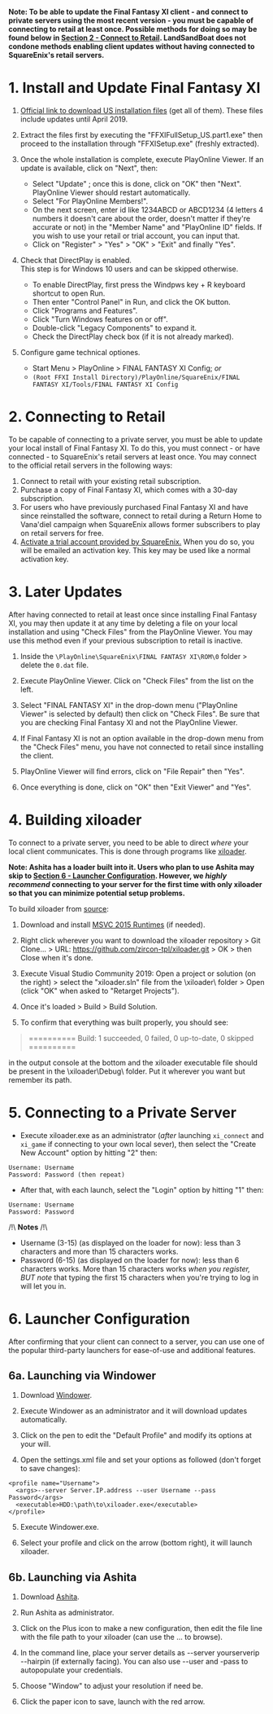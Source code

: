 **Note: To be able to update the Final Fantasy XI client - and connect to private servers using the most recent version - you must be capable of connecting to retail at least once. Possible methods for doing so may be found below in [Section 2 - Connect to Retail](https://github.com/LandSandBoat/server/wiki/Client-setup-%5BWindows%5D#2-connecting-to-retail). LandSandBoat does not condone methods enabling client updates without having connected to SquareEnix's retail servers.**

# 1. Install and Update Final Fantasy XI

1. [Official link to download US installation files](http://www.playonline.com/ff11us/download/media/install_win.html) (get all of them). These files include updates until April 2019.

2. Extract the files first by executing the "FFXIFullSetup_US.part1.exe" then proceed to the installation through "FFXISetup.exe" (freshly extracted).

3. Once the whole installation is complete, execute PlayOnline Viewer. If an update is available, click on "Next", then: 
   * Select "Update" ; once this is done, click on "OK" then "Next". PlayOnline Viewer should restart automatically.
   * Select "For PlayOnline Members!".
   * On the next screen, enter id like 1234ABCD or ABCD1234 (4 letters 4 numbers it doesn't care about the order, doesn't matter if they're accurate or not) in the "Member Name" and "PlayOnline ID"  fields. If you wish to use your retail or trial account, you can input that.
   * Click on "Register" > "Yes" > "OK" > "Exit" and finally "Yes".

4. Check that DirectPlay is enabled.  
This step is for Windows 10 users and can be skipped otherwise.
   * To enable DirectPlay, first press the Windpws key + R keyboard shortcut to open Run.
   * Then enter "Control Panel" in Run, and click the OK button.
   * Click "Programs and Features".
   * Click "Turn Windows features on or off".
   * Double-click "Legacy Components" to expand it.
   * Check the DirectPlay check box (if it is not already marked).

5. Configure game technical optiones.
   * Start Menu > PlayOnline > FINAL FANTASY XI Config; _or_
   * `(Root FFXI Install Directory)/PlayOnline/SquareEnix/FINAL FANTASY XI/Tools/FINAL FANTASY XI Config`

# 2. Connecting to Retail
To be capable of connecting to a private server, you must be able to update your local install of Final Fantasy XI. To do this, you must connect - or have connected - to SquareEnix's retail servers at least once. You may connect to the official retail servers in the following ways:
   1. Connect to retail with your existing retail subscription.
   2. Purchase a copy of Final Fantasy XI, which comes with a 30-day subscription.
   3. For users who have previously purchased Final Fantasy XI and have since reinstalled the software, connect to retail during a Return Home to Vana'diel campaign when SquareEnix allows former subscribers to play on retail servers for free.
   4. [Activate a trial account provided by SquareEnix.](https://store.na.square-enix-games.com/en_US/product/442968/final-fantasy-xi-free-trial-pc-download) When you do so, you will be emailed an activation key. This key may be used like a normal activation key.

# 3. Later Updates

After having connected to retail at least once since installing Final Fantasy XI, you may then update it at any time by deleting a file on your local installation and using "Check Files" from the PlayOnline Viewer. You may use this method even if your previous subscription to retail is inactive.

1. Inside the `\PlayOnline\SquareEnix\FINAL FANTASY XI\ROM\0` folder > delete the `0.dat` file.

2. Execute PlayOnline Viewer. Click on "Check Files" from the list on the left.

3. Select "FINAL FANTASY XI" in the drop-down menu ("PlayOnline Viewer" is selected by default) then click on "Check Files". Be sure that you are checking Final Fantasy XI and not the PlayOnline Viewer.

4. If Final Fantasy XI is not an option available in the drop-down menu from the "Check Files" menu, you have not connected to retail since installing the client.

5. PlayOnline Viewer will find errors, click on "File Repair" then "Yes".

6. Once everything is done, click on "OK" then "Exit Viewer" and "Yes".

# 4. Building xiloader

To connect to a private server, you need to be able to direct _where_ your local client communicates. This is done through programs like [xiloader](https://github.com/zircon-tpl/xiloader/releases).

**Note: Ashita has a loader built into it. Users who plan to use Ashita may skip to [Section 6 - Launcher Configuration](https://github.com/LandSandBoat/server/wiki/Client-installation-setup-%5BWindows%5D-%28second-part%29/#6-launcher-configuration). However, we _highly recommend_ connecting to your server for the first time with only xiloader so that you can minimize potential setup problems.**

To build xiloader from [source](https://github.com/zircon-tpl/xiloader/):

1. Download and install [MSVC 2015 Runtimes](https://www.microsoft.com/en-ca/download/details.aspx?id=48145) (if needed).

2. Right click wherever you want to download the xiloader repository > Git Clone... > URL: https://github.com/zircon-tpl/xiloader.git > OK > then Close when it's done.

3. Execute Visual Studio Community 2019: Open a project or solution (on the right) > select the "xiloader.sln" file from the \xiloader\ folder > Open (click "OK" when asked to "Retarget Projects").

4. Once it's loaded > Build > Build Solution.

5. To confirm that everything was built properly, you should see:

> ========== Build: 1 succeeded, 0 failed, 0 up-to-date, 0 skipped ==========

in the output console at the bottom and the xiloader executable file should be present in the \xiloader\Debug\ folder.
Put it wherever you want but remember its path.

# 5. Connecting to a Private Server

* Execute xiloader.exe as an administrator (_after_ launching `xi_connect` and `xi_game` if connecting to your own local sever), then select the "Create New Account" option by hitting "2" then:
```
Username: Username
Password: Password (then repeat)
```
* After that, with each launch, select the "Login" option by hitting "1" then:
```
Username: Username
Password: Password
```

/!\ **Notes** /!\

* Username (3-15) (as displayed on the loader for now): less than 3 characters and more than 15 characters works.
* Password (6-15) (as displayed on the loader for now): less than 6 characters works. More than 15 characters works _when you register, BUT note_ that typing the first 15 characters when you're trying to log in will let you in.

# 6. Launcher Configuration
After confirming that your client can connect to a server, you can use one of the popular third-party launchers for ease-of-use and additional features.

## 6a. Launching via Windower

1. Download [Windower](http://windower.net/).

2. Execute Windower as an administrator and it will download updates automatically.

3. Click on the pen to edit the "Default Profile" and modify its options at your will.

4. Open the settings.xml file and set your options as followed (don't forget to save changes):

```
<profile name="Username">
  <args>--server Server.IP.address --user Username --pass Password</args>
  <executable>HDD:\path\to\xiloader.exe</executable>
</profile>
```

5. Execute Windower.exe.

6. Select your profile and click on the arrow (bottom right), it will launch xiloader.

## 6b. Launching via Ashita

1. Download [Ashita](https://www.ashitaxi.com/).

2. Run Ashita as administrator.

3. Click on the Plus icon to make a new configuration, then edit the file line with the file path to your xiloader (can use the ... to browse).

4. In the command line, place your server details as --server yourserverip --hairpin (if externally facing). You can also use --user and -pass to autopopulate  your credentials.

5. Choose "Window" to adjust your resolution if need be.

6. Click the paper icon to save, launch with the red arrow.